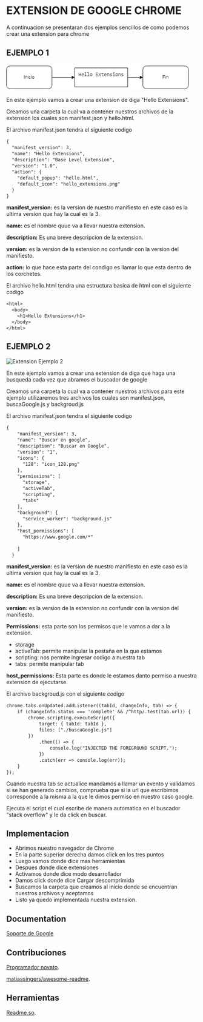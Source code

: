 
# EXTENSION DE GOOGLE CHROME

A continuacion se presentaran dos ejemplos sencillos de como podemos crear una extension para chrome


## 




## EJEMPLO 1

![Extension Ejemplo 1](/imagen/ejemplo1.png)

En este ejemplo vamos a crear una extension de diga "Hello Extensions".

Creamos una carpeta la cual va a contener nuestros archivos de la extension los cuales son manifest.json y hello.html.

El archivo manifest.json tendra el siguiente codigo
```
{
  "manifest_version": 3,
  "name": "Hello Extensions",
  "description": "Base Level Extension",
  "version": "1.0",
  "action": {
    "default_popup": "hello.html",
    "default_icon": "hello_extensions.png"
  }
}
```
**manifest_version:** es la version de nuestro manifiesto en este caso es la ultima version que hay la cual es la 3. 

**name:** es el nombre quue va a llevar nuestra extension.

**description:** Es una breve descripcion de la extension.

**version:** es la version de la estension no confundir con la version del manifiesto.

**action:** lo que hace esta parte del condigo es llamar lo que esta dentro de los corchetes.


El archivo hello.html tendra una estructura basica de html con el siguiente codigo
```
<html>
  <body>
    <h1>Hello Extensions</h1>
  </body>
</html>
```
## EJEMPLO 2

![Extension Ejemplo 2]()

En este ejemplo vamos a crear una extension de diga que haga una busqueda cada vez que abramos el buscador de google

Creamos una carpeta la cual va a contener nuestros archivos para este ejemplo utilizaremos tres archivos  los cuales son manifest.json, buscaGoogle.js y backgroud.js

El archivo manifest.json tendra el siguiente codigo
```
{
    "manifest_version": 3,
    "name": "Buscar en google",
    "description": "Buscar en Google",
    "version": "1",
    "icons": {
      "128": "icon_128.png"
    },
    "permissions": [
      "storage",
      "activeTab",
      "scripting",
      "tabs"
    ],
    "background": {
      "service_worker": "background.js"
    },
    "host_permissions": [
      "https://www.google.com/*"
      
    ]
  }
```
**manifest_version:** es la version de nuestro manifiesto en este caso es la ultima version que hay la cual es la 3. 

**name:** es el nombre quue va a llevar nuestra extension.

**description:** Es una breve descripcion de la extension.

**version:** es la version de la estension no confundir con la version del manifiesto.

**Permissions:** esta parte son los permisos que le vamos a dar a la extension.

- storage
- activeTab: permite manipular la pestaña en la que estamos 
- scripting: nos permite ingresar codigo a nuestra tab
- tabs: permite manipular tab 

**host_permissions:** Esta parte es donde le estamos danto permiso a nuestra extension de ejecutarse.

El archivo backgroud.js con el siguiente codigo
```
chrome.tabs.onUpdated.addListener((tabId, changeInfo, tab) => {
    if (changeInfo.status === 'complete' && /^http/.test(tab.url)) {
        chrome.scripting.executeScript({
            target: { tabId: tabId },
            files: ["./buscaGoogle.js"]
        })
            .then(() => {
                console.log("INJECTED THE FOREGROUND SCRIPT.");
            })
            .catch(err => console.log(err));
    }
});
```
Cuando nuestra tab se actualice mandamos a llamar un evento y validamos si se han generado cambios, comprueba que si la url que escribimos corresponde a la misma a la que le dimos permiso en nuestro caso google.

Ejecuta el script el cual escribe de manera automatica en el buscador "stack overflow" y le da click en buscar.
## Implementacion

- Abrimos nuestro navegador de Chrome
- En la parte superior derecha damos click en los tres puntos
- Luego vamos donde dice mas herramientas
- Despues donde dice extensiones
- Activamos donde dice modo desarrollador 
- Damos click donde dice Cargar descomprimida 
- Buscamos la carpeta que creamos al inicio donde se encuentran nuestros archivos y aceptamos 
- Listo ya quedo implementada nuestra extension.


## Documentation

[Soporte de Google](https://support.google.com/chrome/a/answer/2714278?hl=es#:~:text=Ve%20a%20chrome%3A%2F%2Fextensions,de%20la%20aplicaci%C3%B3n%20o%20extensi%C3%B3n.)


## Contribuciones

[Programador novato](https://www.youtube.com/watch?v=HHrX5Mi0JqU).

[matiassingers/awesome-readme](https://github.com/matiassingers/awesome-readme).

## Herramientas

[Readme.so](https://readme.so/es).

